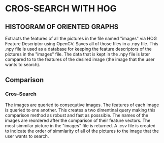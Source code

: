 # CROS-SEARCH WITH HOG 
## HISTOGRAM OF ORIENTED GRAPHS
Extracts the features of all the pictures in the file named "images" via HOG Feature Descriptor using OpenCV. Saves all of those files in a .npy file. This .npy file is used as a database for keeping the feature descriptors of the pictures in the "images" file. The data that is kept in the .npy file is later compared to to the features of the desired image (the image that the user wants to search).
## Comparison
### Cros-Search
The images are queried to consequtive images. The features of each image is queried to one another. This creates a two dimentinal query making this comparison method as robust and fast as posssible. The names of the images are reordered after the comparison of their feature vectors. The most simmilar picture in the "images" file is returned. A .csv file is created to indicate the order of simmlarity of all of the pictures to the image that the user wants to search.
